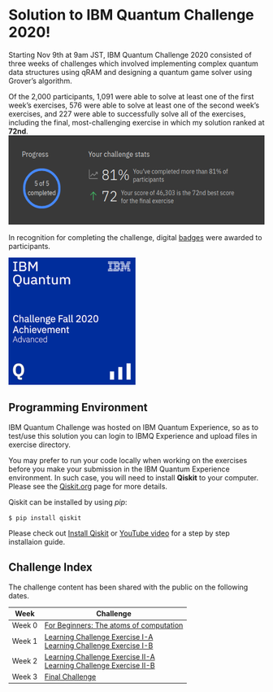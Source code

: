 <!--![image of qcchallenge logo](qcc_banner.png) -->
# Solution to IBM Quantum Challenge 2020!

Starting Nov 9th at 9am JST, IBM Quantum Challenge 2020 consisted of three weeks of challenges which involved implementing complex quantum data structures using qRAM and designing a quantum game solver using Grover’s algorithm.

Of the 2,000 participants, 1,091 were able to solve at least one of the first week’s exercises, 576 were able to solve at least one of the second week’s exercises, and 227 were able to successfully solve all of the exercises, including the final, most-challenging exercise in which my solution ranked at **72nd**.</br>
<img src="IBMQCScore.png" alt="Badge" height="175"/>

In recognition for completing the challenge, digital [badges](https://www.youracclaim.com/badges/858906b5-4eb4-44ac-8309-e2315c9227f3/public_url) were awarded to participants.

<img src="ibm-quantum-challenge-fall-2020-advanced.png" alt="Badge" width="250"/>

## Programming Environment
IBM Quantum Challenge was hosted on IBM Quantum Experience, so as to test/use this solution you can login to IBMQ Experience and upload files in exercise directory.

You may prefer to run your code locally when working on the exercises before you make your submission in the IBM Quantum Experience environment. In such case, you will need to install **Qiskit** to your computer. Please see the [Qiskit.org](https://qiskit.org) page for more details.

Qiskit can be installed by using *pip*:

```
$ pip install qiskit
```

Please check out [Install Qiskit](https://qiskit.org/documentation/install.html) or [YouTube video](https://www.youtube.com/watch?v=M4EkW4VwhcI) for a step by step installaion guide.

## Challenge Index
The challenge content has been shared with the public on the following dates.<br/>

| Week  | Challenge |
| ---     | ---    
| Week 0 |[For Beginners: The atoms of computation](exercises/week-0/ex_0_en.ipynb) |
| Week 1 |[Learning Challenge Exercise I-A](https://github.com/qiskit-community/IBMQuantumChallenge2020/blob/iqx/exercises/week-1/ex_1a_en.ipynb) <br/>[Learning Challenge Exercise I-B](https://github.com/qiskit-community/IBMQuantumChallenge2020/blob/iqx/exercises/week-1/ex_1b_en.ipynb)|  
| Week 2  |[Learning Challenge Exercise II-A](https://github.com/qiskit-community/IBMQuantumChallenge2020/blob/main/exercises/week-2/ex_2a_en.ipynb) <br/>[Learning Challenge Exercise II-B](https://github.com/qiskit-community/IBMQuantumChallenge2020/blob/main/exercises/week-2/ex_2b_en.ipynb)| 
| Week 3  |[Final Challenge](https://github.com/qiskit-community/IBMQuantumChallenge2020/blob/main/exercises/week-3/final_en.ipynb) | 
 <br/>

